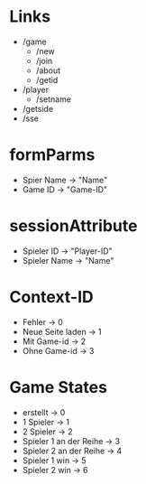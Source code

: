 # Links 
  - /game
    - /new
    - /join
    - /about
    - /getid
  - /player
    - /setname
  - /getside
  - /sse

# formParms
  - Spier Name -> "Name"
  - Game ID -> "Game-ID"

# sessionAttribute
  - Spieler ID -> "Player-ID"  
  - Spieler Name -> "Name"

# Context-ID
  - Fehler -> 0
  - Neue Seite laden -> 1
  - Mit Game-id -> 2
  - Ohne Game-id -> 3

# Game States 
  - erstellt -> 0 
  - 1 Spieler -> 1
  - 2 Spieler -> 2
  - Spieler 1 an der Reihe -> 3
  - Spieler 2 an der Reihe -> 4
  - Spieler 1 win -> 5
  - Spieler 2 win -> 6 